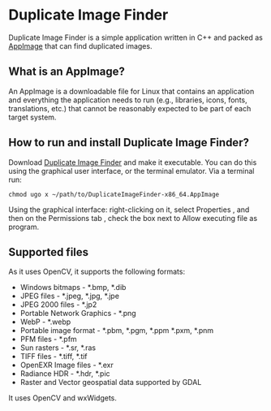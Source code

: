 # Duplicate Image Finder

Duplicate Image Finder is a simple application written in C++ and packed
as [AppImage](https://appimage.org/) that can find duplicated images.

## What is an AppImage?

An AppImage is a downloadable file for Linux that contains an application and everything the application needs to run (e.g., libraries, icons, fonts, translations, etc.) that cannot be reasonably expected to be part of each target system.

## How to run and install Duplicate Image Finder?

Download [Duplicate Image Finder](https://github.com/volatilflerovium/Duplicate_Image_Finder/raw/main/wxDuplicate_Image_Finder-x86_64.AppImage) and make it executable. 
You can do this using the graphical user interface, or the terminal emulator. 
Via a terminal run:
```
chmod ugo x ~/path/to/DuplicateImageFinder-x86_64.AppImage
```

Using the graphical interface: right-clicking on it, select Properties , 
and then on the Permissions tab , check the box next to Allow executing file as program.

## Supported files
As it uses OpenCV, it supports the following formats:

* Windows bitmaps - *.bmp, *.dib
* JPEG files - *.jpeg, *.jpg, *.jpe
* JPEG 2000 files - *.jp2
* Portable Network Graphics - *.png
* WebP - *.webp
* Portable image format - *.pbm, *.pgm, *.ppm *.pxm, *.pnm
* PFM files - *.pfm
* Sun rasters - *.sr, *.ras
* TIFF files - *.tiff, *.tif
* OpenEXR Image files - *.exr
* Radiance HDR - *.hdr, *.pic
* Raster and Vector geospatial data supported by GDAL


It uses OpenCV and wxWidgets.
